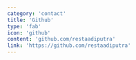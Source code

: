 ```yaml
---
category: 'contact'
title: 'Github'
type: 'fab'
icon: 'github'
content: 'github.com/restaadiputra'
link: 'https://github.com/restaadiputra'
---
```


